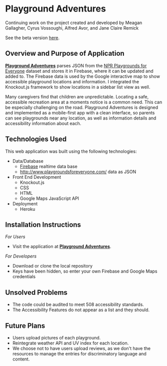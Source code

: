 # Playground Adventures
Continuing work on the project created and developed by Meagan Gallagher, Cyrus Vossoughi, Alfred Avor, and Jane Claire Remick

See the beta version [here](https://github.com/pixiephreak/GWCB_project-1).

## Overview and Purpose of Application
[**Playground Adventures**](https://mysterious-brook-83674.herokuapp.com/) parses JSON from the [NPR Playgrounds for Everyone](http://www.playgroundsforeveryone.com/) dataset and stores it in Firebase, where it can be updated and added to. The Firebase data is used by the Google interactive map to show accessible playground locations and information. I integrated the Knockout.js framework to show locations in a sidebar list view as well. 

Many caregivers find that children are unpredictable. Locating a safe, accessible recreation area at a moments notice is a common need. This can be especially challenging on the road. Playground Adventures is designed and implemented as a mobile-first app with a clean interface, so parents can see playgrounds near any location, as well as information details and accessibility information about each. 

## Technologies Used

This web application was built using the following technologies:
- Data/Database
  - [Firebase](https://firebase.google.com/) realtime data base
  - http://www.playgroundsforeveryone.com/ data as JSON
- Front End Development
  - Knockout.js
  - CSS
  - HTML
  - Google Maps JavaScript API
- Deployment
  - Heroku

## Installation Instructions
*For Users*
- Visit the application at [**Playground Adventures**](https://mysterious-brook-83674.herokuapp.com/).

*For Developers*
- Download or clone the local repository
- Keys have been hidden, so enter your own Firebase and Google Maps credentials

## Unsolved Problems
- The code could be audited to meet 508 accessibility standards.
- The Accessibility Features do not appear as a list and they should.


## Future Plans
- Users upload pictures of each playground.
- Reintegrate weather API and UV index for each location.
- We choose not to have users upload reviews, as we don't have the resources to manage the entries for discriminatory language and content.
